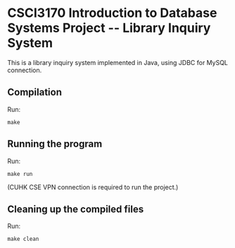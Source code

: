 # CSCI3170 Introduction to Database Systems Project -- Library Inquiry System

This is a library inquiry system implemented in Java, using JDBC for MySQL connection.

## Compilation
Run:

```
make
```

## Running the program
Run:

```
make run
```

(CUHK CSE VPN connection is required to run the project.)

## Cleaning up the compiled files
Run:

```
make clean
```